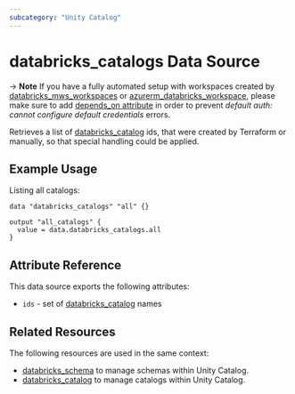 ```yaml
---
subcategory: "Unity Catalog"
---
```

# databricks_catalogs Data Source

-> **Note** If you have a fully automated setup with workspaces created by [databricks_mws_workspaces](../resources/mws_workspaces.md) or [azurerm_databricks_workspace](https://registry.terraform.io/providers/hashicorp/azurerm/latest/docs/resources/databricks_workspace), please make sure to add [depends_on attribute](../guides/troubleshooting.md#data-resources-and-authentication-is-not-configured-errors) in order to prevent _default auth: cannot configure default credentials_ errors.

Retrieves a list of [databricks_catalog](../resources/catalog.md) ids, that were created by Terraform or manually, so that special handling could be applied.

## Example Usage

Listing all catalogs:

```hcl
data "databricks_catalogs" "all" {}

output "all_catalogs" {
  value = data.databricks_catalogs.all
}
```

## Attribute Reference

This data source exports the following attributes:

* `ids` - set of [databricks_catalog](../resources/catalog.md) names

## Related Resources

The following resources are used in the same context:

* [databricks_schema](../resources/schema.md) to manage schemas within Unity Catalog.
* [databricks_catalog](../resources/catalog.md) to manage catalogs within Unity Catalog.
